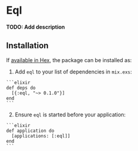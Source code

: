 # Eql

**TODO: Add description**

## Installation

If [available in Hex](https://hex.pm/docs/publish), the package can be installed as:

  1. Add `eql` to your list of dependencies in `mix.exs`:

    ```elixir
    def deps do
      [{:eql, "~> 0.1.0"}]
    end
    ```

  2. Ensure `eql` is started before your application:

    ```elixir
    def application do
      [applications: [:eql]]
    end
    ```


